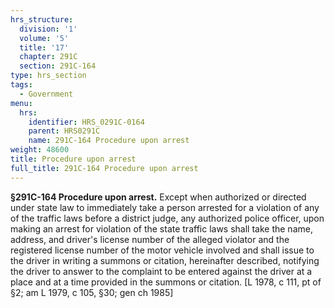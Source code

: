 ```yaml
---
hrs_structure:
  division: '1'
  volume: '5'
  title: '17'
  chapter: 291C
  section: 291C-164
type: hrs_section
tags:
  - Government
menu:
  hrs:
    identifier: HRS_0291C-0164
    parent: HRS0291C
    name: 291C-164 Procedure upon arrest
weight: 48600
title: Procedure upon arrest
full_title: 291C-164 Procedure upon arrest
---
```

**§291C-164 Procedure upon arrest.** Except when authorized or directed under state law to immediately take a person arrested for a violation of any of the traffic laws before a district judge, any authorized police officer, upon making an arrest for violation of the state traffic laws shall take the name, address, and driver's license number of the alleged violator and the registered license number of the motor vehicle involved and shall issue to the driver in writing a summons or citation, hereinafter described, notifying the driver to answer to the complaint to be entered against the driver at a place and at a time provided in the summons or citation. [L 1978, c 111, pt of §2; am L 1979, c 105, §30; gen ch 1985]